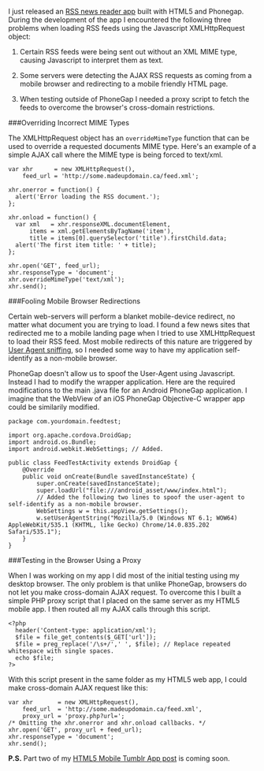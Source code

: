 I just released an [RSS news reader app](https://market.android.com/details?id=com.stungeye.winnipegnews) built with HTML5 and Phonegap. During the development of the app I encountered the following three problems when loading RSS feeds using the Javascript XMLHttpRequest object:

1. Certain RSS feeds were being sent out without an XML MIME type, causing Javascript to interpret them as text.

2. Some servers were detecting the AJAX RSS requests as coming from a mobile browser and redirecting to a mobile friendly HTML page.

3. When testing outside of PhoneGap I needed a proxy script to fetch the feeds to overcome the browser's cross-domain restrictions.

###Overriding Incorrect MIME Types

The XMLHttpRequest object has an `overrideMimeType` function that can be used to override a requested documents MIME type. Here's an example of a simple AJAX call where the MIME type is being forced to text/xml.

~~~
var xhr      = new XMLHttpRequest(),
    feed_url = 'http://some.madeupdomain.ca/feed.xml';

xhr.onerror = function() {
  alert('Error loading the RSS document.');
};

xhr.onload = function() {
  var xml   = xhr.responseXML.documentElement,
      items = xml.getElementsByTagName('item'),
      title = items[0].querySelector('title').firstChild.data;
  alert('The first item title: ' + title);
};

xhr.open('GET', feed_url);
xhr.responseType = 'document';
xhr.overrideMimeType('text/xml');
xhr.send();
~~~

###Fooling Mobile Browser Redirections

Certain web-servers will perform a blanket mobile-device redirect, no matter what document you are trying to load. I found a few news sites that redirected me to a mobile landing page when I tried to use XMLHttpRequest to load their RSS feed. Most mobile redirects of this nature are triggered by [User Agent sniffing](http://en.wikipedia.org/wiki/User_agent#User_agent_sniffing), so I needed some way to have my application self-identify as a non-mobile browser.

PhoneGap doesn't allow us to spoof the User-Agent using Javascript. Instead I had to modify the wrapper application. Here are the required modifications to the main .java file for an Android PhoneGap application. I imagine that the WebView of an iOS PhoneGap Objective-C wrapper app could be similarily modified.

~~~
package com.yourdomain.feedtest;

import org.apache.cordova.DroidGap;
import android.os.Bundle;
import android.webkit.WebSettings; // Added.

public class FeedTestActivity extends DroidGap {
    @Override
    public void onCreate(Bundle savedInstanceState) {
        super.onCreate(savedInstanceState);
        super.loadUrl("file:///android_asset/www/index.html");
        // Added the following two lines to spoof the user-agent to self-identify as a non-mobile browser.
        WebSettings w = this.appView.getSettings();      
        w.setUserAgentString("Mozilla/5.0 (Windows NT 6.1; WOW64) AppleWebKit/535.1 (KHTML, like Gecko) Chrome/14.0.835.202 Safari/535.1");
    }
}
~~~

###Testing in the Browser Using a Proxy

When I was working on my app I did most of the initial testing using my desktop browser. The only problem is that unlike PhoneGap, browsers do not let you make cross-domain AJAX request. To overcome this I built a simple PHP proxy script that I placed on the same server as my HTML5 mobile app. I then routed all my AJAX calls through this script.

~~~
<?php
  header('Content-type: application/xml');
  $file = file_get_contents($_GET['url']);
  $file = preg_replace('/\s+/',' ', $file); // Replace repeated whitespace with single spaces.
  echo $file;
?>
~~~

With this script present in the same folder as my HTML5 web app, I could make cross-domain AJAX request like this:

~~~
var xhr       = new XMLHttpRequest(),
    feed_url  = 'http://some.madeupdomain.ca/feed.xml',
    proxy_url = 'proxy.php?url=';
/* Omitting the xhr.onerror and xhr.onload callbacks. */
xhr.open('GET', proxy_url + feed_url);
xhr.responseType = 'document';
xhr.send();
~~~

**P.S.** Part two of my [HTML5 Mobile Tumblr App post](http://mobilehtml5.stungeye.com/2012/03/05/html5-tumblr-mobile-app-part-one) is coming soon.